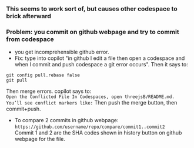 ### This seems to work sort of, but causes other codespace to brick afterward

### Problem: you commit on github webpage and try to commit from codespace   
- you get incomprehensible github error.
- Fix: type into copilot "in github I edit a file then open a codespace and when I commit and push codespace a git error occurs". Then it says to:
```
git config pull.rebase false
git pull
```
Then merge errors. copilot says to:   
```Open the Conflicted File In Codespaces, open threejsB/README.md. You’ll see conflict markers like:```
Then push the merge button, then commit+push.
- To compare 2 commits in github webpage: 
```https://github.com/username/repo/compare/commit1..commit2```  
  Commit 1 and 2 are the SHA codes shown in history button on github webpage for the file.